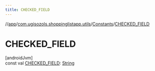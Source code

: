 ```yaml
---
title: CHECKED_FIELD
---
```

//[app](../../../index.html)/[com.ugisozols.shoppinglistapp.utils](../index.html)/[Constants](index.html)/[CHECKED_FIELD](-c-h-e-c-k-e-d_-f-i-e-l-d.html)



# CHECKED_FIELD



[androidJvm]\
const val [CHECKED_FIELD](-c-h-e-c-k-e-d_-f-i-e-l-d.html): [String](https://kotlinlang.org/api/latest/jvm/stdlib/kotlin/-string/index.html)




